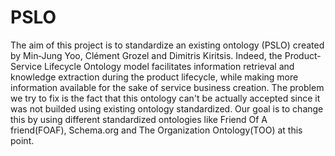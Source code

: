 # PSLO
The aim of this project is to standardize an existing ontology (PSLO) created by Min‑Jung Yoo, Clément Grozel and Dimitris Kiritsis. Indeed, the Product-Service Lifecycle Ontology model facilitates information retrieval and knowledge extraction during the product lifecycle, while making more information available for the sake of service business creation. The problem we try to fix is the fact that this ontology can't be actually accepted since it was not builded using existing ontology standardized. Our goal is to change this by  using different standardized ontologies like Friend Of A friend(FOAF), Schema.org and The Organization Ontology(TOO) at this point.
